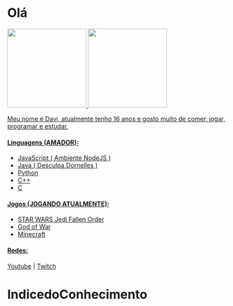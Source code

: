 # Olá

<div>
  <a href="https://github.com/indicedoconhecimento">
  <img height="180em" src="https://github-readme-stats.vercel.app/api/top-langs/?username=indicedoconhecimento&layout=compact&langs_count=7&theme=dracula"/>
  <img height="180em" src="https://github-readme-stats.vercel.app/api?username=indicedoconhecimento&show_icons=true&theme=dracula&include_all_commits=true&count_private=true"/>
  
</div>

Meu nome é Davi, atualmente tenho 16 anos e gosto muito de comer, jogar, programar e estudar.

#### Linguagens (AMADOR):

- JavaScript ( Ambiente NodeJS )
- Java ( Desculpa Dornelles )
- Python
- C++
- C

#### Jogos (JOGANDO ATUALMENTE):

- STAR WARS Jedi Fallen Order
- God of War
- Minecraft

#### Redes:

[Youtube](https://www.youtube.com/channel/UC0xfX57xJfXto1qLucsBS6Q) | 
[Twitch](https://www.twitch.tv/indice_do_conhecimento)
# IndicedoConhecimento
